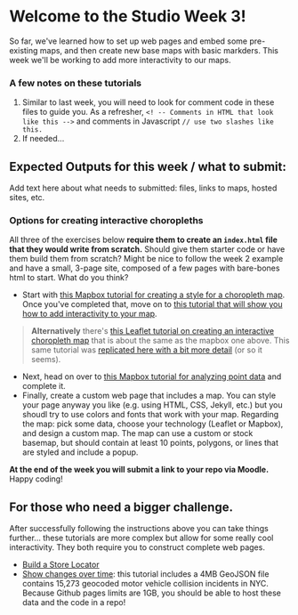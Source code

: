 # Welcome to the Studio Week 3!
So far, we've learned how to set up web pages and embed some pre-existing maps, and then create new base maps with basic markders. This week we'll be working to add more interactivity to our maps.  

### A few notes on these tutorials
1. Similar to last week, you will need to look for comment code in these files to guide you. As a refresher, `<! -- Comments in HTML that look like this -->` and comments in Javascript `// use two slashes like this.`
2. If needed... 


## Expected Outputs for this week / what to submit: 
Add text here about what needs to submitted: files, links to maps, hosted sites, etc. 

### Options for creating interactive choropleths
All three of the exercises below **require them to create an `index.html` file that they would write from scratch.** Should give them starter code or have them build them from scratch? Might be nice to follow the week 2 example and have a small, 3-page site, composed of a few pages with bare-bones html to start. What do you think?
- Start with [this Mapbox tutorial for creating a style for a choropleth map](https://docs.mapbox.com/help/tutorials/choropleth-studio-gl-pt-1/). Once you've completed that, move on to [this tutorial that will show you how to add interactivity to your map](https://docs.mapbox.com/help/tutorials/choropleth-studio-gl-pt-2/).
> **Alternatively** there's [this Leaflet tutorial on creating an interactive choropleth map](https://leafletjs.com/examples/choropleth/) that is about the same as the mapbox one above. This same tutorial was [replicated here with a bit more detail](https://github.com/jakobzhao/geog371/tree/master/lectures/lec09) (or so it seems). 
- Next, head on over to [this Mapbox tutorial for analyzing point data](https://docs.mapbox.com/help/tutorials/analysis-with-turf/) and complete it. 
- Finally, create a custom web page that includes a map. You can style your page anyway you like (e.g. using HTML, CSS, Jekyll, etc.) but you shoudl try to use colors and fonts that work with your map. Regarding the map: pick some data, choose your technology (Leaflet or Mapbox), and design a custom map. The map can use a custom or stock basemap, but should contain at least 10 points, polygons, or lines that are styled and include a popup.

**At the end of the week you will submit a link to your repo via Moodle.** Happy coding!

## For those who need a bigger challenge. 
After successfully following the instructions above you can take things further... these tutorials are more complex but allow for some really cool interactivity. They both require you to construct complete web pages. 
- [Build a Store Locator](https://docs.mapbox.com/help/tutorials/building-a-store-locator/)
- [Show changes over time](https://docs.mapbox.com/help/tutorials/show-changes-over-time/): this tutorial includes a 4MB GeoJSON file contains 15,273 geocoded motor vehicle collision incidents in NYC. Because Github pages limits are 1GB, you should be able to host these data and the code in a repo! 
